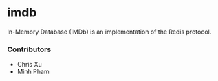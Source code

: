 # imdb
In-Memory Database (IMDb) is an implementation of the Redis protocol.

### Contributors 
- Chris Xu
- Minh Pham
